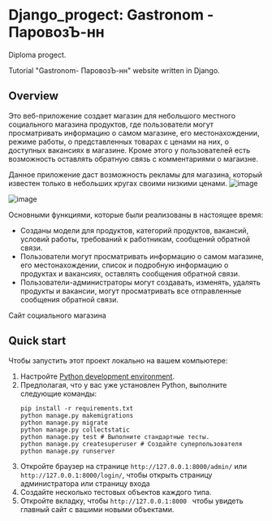 # Django_progect: Gastronom - ПаровозЪ-нн
Diploma progect.

Tutorial "Gastronom- ПаровозЪ-нн" website written in Django.

## Overview
Это веб-приложение создает магазин для небольшого местного социального магазина продуктов, где пользователи могут просматривать информацию о самом магазине, его местонахождении, режиме работы, о представленных товарах с ценами на них, о доступных вакансиях в магазине. Кроме этого у пользователей есть возможность оставлять обратную связь с комментариями о магаизне. 

Данное приложение даст  возможность рекламы для магазина, который известен только в небольших кругах своими низкими ценами. 
![image](https://user-images.githubusercontent.com/79455360/172043382-3c323613-b429-41cf-b92f-55268f773cd8.png)

![image](https://user-images.githubusercontent.com/79455360/172043403-7fac561e-fe9b-43ab-81cc-5881302967a9.png)


Основными функциями, которые были реализованы в настоящее время:

* Созданы модели для продуктов, категорий продуктов, вакансий, условий работы, требований к работникам, сообщений обратной связи.
* Пользователи могут просматривать информацию о самом магазине, его местонахождении, список и подробную информацию о продуктах и вакансиях, оставлять сообщения обратной связи.
* Пользователи-администраторы могут создавать, изменять, удалять продукты и вакансии, могут просматривать все отправленные сообщения обратной связи.


Сайт социального магазина 


## Quick start

Чтобы запустить  этот проект локально на вашем компьютере:
1. Настройте [Python development environment](https://developer.mozilla.org/en-US/docs/Learn/Server-side/Django/development_environment).
2. Предполагая, что у вас уже установлен Python, выполните следующие команды:
   ```
   pip install -r requirements.txt
   python manage.py makemigrations
   python manage.py migrate
   python manage.py collectstatic
   python manage.py test # Выполните стандартные тесты.
   python manage.py createsuperuser # Создайте суперпользователя
   python manage.py runserver
   ```
1. Откройте браузер на странице `http://127.0.0.1:8000/admin/` или `http://127.0.0.1:8000/login/`, чтобы открыть страницу администратора или страницу входа
2. Создайте несколько тестовых объектов каждого типа.
3. Откройте вкладку, чтобы `http://127.0.0.1:8000 ` чтобы увидеть главный сайт с вашими новыми объектами.
